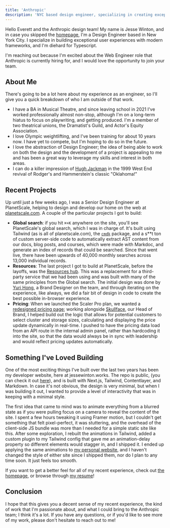 ```yaml
---
title: 'Anthropic'
description: 'NYC based design engineer, specializing in creating exceptional web experiences with modern frameworks.'
---
```


Hello Everett and the Anthropic design team! My name is Jesse Winton, and in case you skipped the [homepage](https://jessewinton.works), I'm a Design Engineer based in New York City. I specialize in building exceptional user experiences with modern frameworks, and I'm diehard for Typescript.

I'm reaching out because I'm excited about the Web Engineer role that Anthropic is currently hiring for, and I would love the opportunity to join your team.

## About Me

There's going to be a lot here about my experience as an engineer, so I'll give you a quick breakdown of who I am outside of that work.

- I have a BA in Musical Theatre, and since leaving school in 2021 I've worked professionally almost non-stop, although I'm on a long-term hiatus to focus on playwriting, and getting produced. I'm a member of two theatrical unions, the Dramatist's Guild, and Actor's Equity Association.
- I love Olympic weightlifting, and I've been training for about 10 years now. I have yet to compete, but I'm hoping to do so in the future.
- I love the abstraction of Design Engineer; the idea of being able to work on both the design and the development of a project is appealing to me and has been a great way to leverage my skills and interest in both areas.
- I can do a killer impression of [Hugh Jackman](https://www.youtube.com/watch?v=DfjhzV1Sd14&ab_channel=Rodgers%26Hammerstein) in the 1999 West End revival of Rodger's and Hammerstein's classic "Oklahoma!"

## Recent Projects

Up until just a few weeks ago, I was a Senior Design Engineer at PlanetScale, helping to design and develop our home on the web at [planetscale.com](https://planetscale.com). A couple of the particular projects I got to build:

- **Global search**: if you hit `⌘+K` anywhere on the site, you'll see PlanetScale's global search, which I was in charge of. It's built using Tailwind (as is all of planetscale.com), the [`cmdk`](https://cmdk.paco.me) package, and a s\*\*t ton of custom server-side code to automatically extract AST content from our docs, blog posts, and courses, which were made with Markdoc, and generate an index of records that could be searched. Since that went live, there have been upwards of 40,000 monthly searches across 13,000 individual records.
- **Resources**: The last project I got to build at PlanetScale, before the layoffs, was the [Resources hub](https://planetscale.com/resources). This was a replacement for a third-party service that we had been using and was built with many of the same principles from the Global search. The initial design was done by [Yuri Hong](https://yurihong.com), a Brand Designer on the team, and through iterating on the experience, like always, we did a fair bit of design in code to create the best possible in-browser experience.
- **Pricing**: When we launched the Scaler Pro plan, we wanted a [redesigned pricing page](https://planetscale.com/pricing); working alongside [Skullface](https://skullface.me), our Head of Brand, I helped build out the logic that allows for potential customers to select cluster and storage sizes, calculating and displaying the price update dynamically in real-time. I pushed to have the pricing data load from an API route in the internal admin panel, rather than hardcoding it into the site, so that the data would always be in sync with leadership and would reflect pricing updates automatically.

## Something I've Loved Building

One of the most exciting things I've built over the last two years has been my developer website, here at jessewinton.works. The repo is public, (you can check it out [here](https://github.com/thejessewinton/jessewinton.works)), and is built with Next.js, Tailwind, Contentlayer, and Markdown. In case it's not obvious, the design is very minimal, but when I was building it out, I wanted to provide a level of interactivity that was in keeping with a minimal style.

The first idea that came to mind was to animate everything from a blurred state as if you were pulling focus on a camera to reveal the content of the site. I spent a few hours tweaking it using Framer motion, but I couldn't get something that felt pixel-perfect, it was stuttering, and the overhead of the client-side JS bundle was more than I needed for a simple static site like this. After some exploration, I rebuilt the animations in Tailwind, added a custom plugin to my Tailwind config that gave me an animation-delay property so different elements would stagger in, and I shipped it. I ended up applying the same animations to [my personal website](https://jessewinton.com), and I haven't changed the style of either site since I shipped them, nor do I plan to any time soon. It just feels too smooth.

If you want to get a better feel for all of my recent experience, check out [the homepage](https://jessewinton.works), or browse through [my resume](https://jessewinton.works/docs/resume.pdf)!

## Conclusion

I hope that this gives you a decent sense of my recent experience, the kind of work that I'm passionate about, and what I could bring to the Anthropic team; I think it's a lot. If you have any questions, or if you'd like to see more of my work, please don't hesitate to reach out to me!
